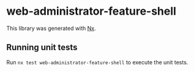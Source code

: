 # web-administrator-feature-shell

This library was generated with [Nx](https://nx.dev).

## Running unit tests

Run `nx test web-administrator-feature-shell` to execute the unit tests.

